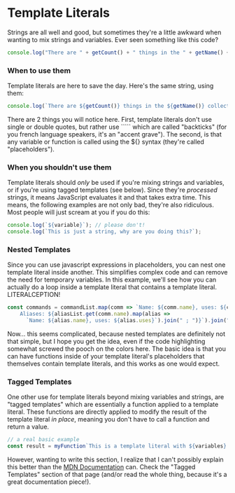 # Template Literals

Strings are all well and good, but sometimes they're a little awkward when wanting to mix strings and variables. Ever seen something like this code? 

```javascript
console.log("There are " + getCount() + " things in the " + getName() + " collection");
```

### When to use them

Template literals are here to save the day. Here's the same string, using them: 

```javascript
console.log(`There are ${getCount()} things in the ${getName()} collection`);
```

There are 2 things you will notice here. First, template literals don't use single or double quotes, but rather use ````` which are called "backticks" \(for you french language speakers, it's an "accent grave"\). The second, is that any variable or function is called using the ${} syntax \(they're called "placeholders"\). 

### When you shouldn't use them

Template literals should _only_ be used if you're mixing strings and variables, or if you're using tagged templates \(see below\). Since they're _processed_ strings, it means JavaScript evaluates it and that takes extra time. This means, the following examples are not only bad, they're also ridiculous. Most people will just scream at you if you do this: 

```javascript
console.log(`${variable}`); // please don't!
console.log(`This is just a string, why are you doing this?`);
```

### Nested Templates

Since you can use javascript expressions in placeholders, you can nest one template literal inside another. This simplifies complex code and can remove the need for temporary variables. In this example, we'll see how you can actually do a loop inside a template literal that contains a template literal. LITERALCEPTION!

```javascript
const commands = commandList.map(comm => `Name: ${comm.name}, uses: ${comm.uses}.
    Aliases: ${aliasList.get(comm.name).map(alias => 
      `Name: ${alias.name}, uses: ${alias.uses}`).join(" ; ")}`).join("\n");
```

Now... this seems complicated, because nested templates are definitely not that simple, but I hope you get the idea, even if the code highlighting somewhat screwed the pooch on the colors here. The basic idea is that you can have functions inside of your template literal's placeholders that themselves contain template literals, and this works as one would expect. 

### Tagged Templates

One other use for template literals beyond mixing variables and strings, are "tagged templates" which are essentially a function applied to a template literal. These functions are directly applied to modify the result of the template literal _in place_, meaning you don't have to call a function and return a value.

```javascript
// a real basic example
const result = myFunction`This is a template literal with ${variables} and stuff`;
```

However, wanting to write this section, I realize that I can't possibly explain this better than the [MDN Documentation](https://developer.mozilla.org/en-US/docs/Web/JavaScript/Reference/Template_literals) can. Check the "Tagged Templates" section of that page \(and/or read the whole thing, because it's a great documentation piece!\). 

